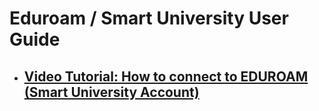 # Eduroam / Smart University User Guide

- ## [Video Tutorial: How to connect to EDUROAM (Smart University Account)](https://www.youtube.com/watch?v=m8FbCVjjhiM)